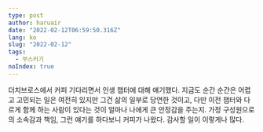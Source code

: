 ```yaml
---
type: post
author: haruair
date: "2022-02-12T06:59:50.316Z"
lang: ko
slug: "2022-02-12"
tags:
  - 부스러기
noIndex: true
---
```


더치브로스에서 커피 기다리면서 인생 챕터에 대해 얘기했다. 지금도 순간 순간은 어렵고 고민되는 일은 여전히 있지만 그건 삶의 일부로 당연한 것이고, 다만 이전 챕터와 다르게 함께 하는 사람이 있다는 것이 얼마나 나에게 큰 안정감을 주는지. 가정 구성원으로의 소속감과 책임, 그런 얘기를 하다보니 커피가 나왔다. 감사할 일이 이렇게나 많다.